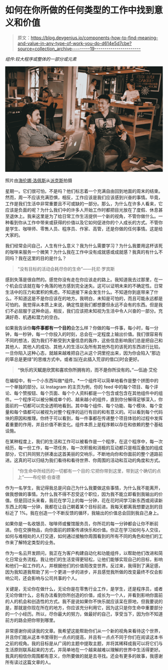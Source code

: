 # 如何在你所做的任何类型的工作中找到意义和价值

> 原文：<https://blog.devgenius.io/components-how-to-find-meaning-and-value-in-any-type-of-work-you-do-d614e5d7cbe?source=collection_archive---------19----------------------->

*组件:较大程序或整体的一部分或元素*

![](img/4e30b75b1048d918253ff3e794c70f16.png)

照片由[海伦娜·洛佩斯](https://www.pexels.com/@wildlittlethingsphoto?utm_content=attributionCopyText&utm_medium=referral&utm_source=pexels)从[派克斯](https://www.pexels.com/photo/photograph-of-men-having-conversation-seating-on-chair-1015568/?utm_content=attributionCopyText&utm_medium=referral&utm_source=pexels)拍摄

星期一。它们很可怕，不是吗？他们标志着一个充满自由回到地面的周末的结束。然而，周一不应该充满恐惧，相反，工作应该是我们应该感到兴奋的事情。毕竟，工作是我们生活中非常重要且不可或缺的一部分。那么，为什么在许多人看来，它应该是负面的呢？为什么我们中的许多人开始工作时都把目光放在了度假、休息甚至退休上。我来这里是为了给日常工作生活提供一个新的视角，不管你做什么。一种看到你从工作中带来或获得的价值以及它如何促进你的个人成长的方式。不管你是学生、咖啡师、零售人员、程序员、作家、高管，还是你做的任何事情。这是给大家的。

我们经常会问自己，人生有什么意义？我为什么需要学习？为什么我要用这杯该死的咖啡来服务一个微笑？为什么我在工作中没有成就感或成就感？我真的有什么不同吗？我在这里的目的是什么？

> “没有目标的活动会耗尽你的生命”——托尼·罗宾斯

感到失落是很自然的。感觉你没有走在你应该走的路上。我知道我去过那里，在一个机会应该就在每个角落的地方感到完全迷失。这可以证明未来的不确定性。日常生活中的压力和累积的焦虑。不知道接下来会发生什么。不知道你到底带来了什么。不知道这是不是你应该在的地方。我明白，未知是可怕的，而且可能永远都是可怕的。我觉得从本质上来说，确定性是我们都想要但永远不会有的东西。但是我们不必屈服于这种命运，相反，我们应该把未知视为生活中令人兴奋的一部分。充满好奇、机遇和潜力的空白。

如果我告诉你**每件事都有一个目的**会怎么样？你做的每一件事，每小时，每一分钟，每一秒钟，每一个你投入的时刻，总会在一定程度上输出价值。我们很容易有不同的想法，因为我们不断受到大量信息的轰炸，这些信息影响我们总是把自己和其他人、其他人的成功、其他人的生活以及所有其他外在的该死的东西进行比较。一旦你陷入这种心态，就越来越难把自己从这个洞里挖出来，因为你会陷入“那边的草总是更绿”的思维方式中。或者当[在此插入荒谬的借口]时会更好。

> **“快乐的天赋是欣赏和喜欢你所拥有的，而不是你所没有的。”—伍迪·艾伦**

在编程中，有一个小东西叫做*组件。*一个组件可以简单地看作是整个拼图中的一个单独的部分。以 Instagram 的主页为例，你的 feed 中的每个项目、每个评论、每个赞按钮、每个页面、每个个人资料都是一个包含或包含在其他组件中的组件。一个程序可以被分解成单个的、越来越小的组件，直到你分解得足够深入，你面前的一切都可以完全透明地看到。其中每个组件、每个功能、每个模块、每个变量和每个值都可以被视为对整个程序的运行有目的和有意义的。可以看到每个代码块的原因和推理。你终于可以看到，每一件事都在传递整个项目体验的过程中发挥着重要的作用，并且价值不断变化。组件本质上是程序赖以存在和依赖的整个基础设施。

在某种程度上，我们的生活和工作可以被看作是一个程序，在这个程序中，每一次经历，每一份工作，每一项任务，每一次积极和消极的互动都只是相互叠加的组成部分，它们共同努力拼凑出这首美丽的交响乐，不断地向你和你面前的整个道路前进。这真的可以归结为我们看待和看待世界、你周围的活动和互动的角度和方式。

> “你生命中所经历的一切都有一个目的:它把你带到这里，带到这个确切的点上”——布伦顿·伯查德

作为一名学生，我记得我总是问自己为什么我要做这些事情，为什么我不能离开，做我想做的事情。为什么我不得不忍受这个职位，因为我不能立即看到我输出的价值。但是回过头来看，我花在学习上的每一分钟，花在花时间学习新东西或阅读新东西上的每一分钟，我都在让自己朝着某个目标前进。我每天都离我想要达到的目标近了 1%。我在创造一个不断反馈的循环，我输出的价值总会回到我自己身上。

如果你是一名收银员、咖啡师或餐馆服务员，你所花的每一分钟都会让你不断前进。你在交换物品，向你面前的顾客传递快乐和价值。你正在学习如何与人交往，如何与难相处的人打交道，如何通过接触你周围看到的所有不同的角色和他们的工作来了解特定类型的业务。

作为一名云开发顾问，我正在为客户构建自动化和功能组件，以帮助他们改进和简化日常业务流程。我让他们的生活变得更轻松，让他们能够实现自己的目标，影响和他们一起工作的人，并根据他们的价值观改变世界。反过来，我得到了满足感，因为我知道我帮助了另一个更进一步的进步，并且感觉我所做的改变最终不仅会影响公司，还会影响与公司共事的个人。

关键是，无论你在做什么，无论你是在零售行业工作，是学生，还是程序员，或者无论你做什么，总有办法看到你所创造的价值，成长为一个人，并看到影响你面前的人的机会和创造性的方式。我不是说如果你不快乐就应该呆在原地，但我要说的是，那就是你现在所在的地方，你应该充分利用它，因为这只是你生命中重要部分的一个小经历。所以，尽你最大的努力，做最好的自己，享受当下，因为你不知道前方的路会把你带到哪里。

非常感谢你阅读我的文章。我希望这能帮助你们从一个新的视角来看待这个世界，并且你们能从这本书里得到一点点的提高，并且有一点点不同于你们在阅读这本书之前的视角。我的目标是从广阔的主题中提取主题，并将其稀释成我可以将它们与生活原则联系起来的方式，并简单地在一个越来越难以理解的世界中生活得更好。我真的相信你周围都有意义，你所要做的就是去寻找。还会有更多的故事，我感谢所有读过这篇文章的人。